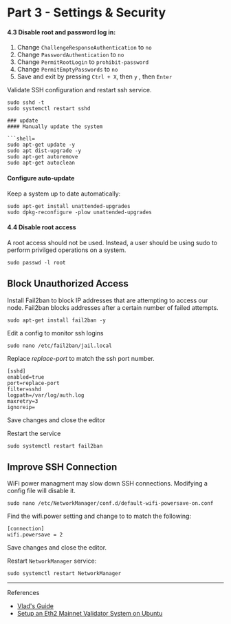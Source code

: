 

# Part 3 - Settings & Security

#### 4.3 Disable root and password log in:

1. Change `ChallengeResponseAuthentication` to `no`
2. Change `PasswordAuthentication` to `no`
3. Change `PermitRootLogin` to `prohibit-password`
4. Change `PermitEmptyPasswords` to `no`
5. Save and exit by pressing `Ctrl + X`, then `y` , then `Enter`
 
Validate SSH configuration and restart ssh service.

```
sudo sshd -t
sudo systemctl restart sshd

### update
#### Manually update the system
    
```shell=
sudo apt-get update -y
sudo apt dist-upgrade -y
sudo apt-get autoremove
sudo apt-get autoclean
```
#### Configure auto-update
Keep a system up to date automatically:

```shell=
sudo apt-get install unattended-upgrades
sudo dpkg-reconfigure -plow unattended-upgrades
```

#### 4.4 Disable root access
A root access should not be used. Instead, a user should be using sudo to perform privilged operations on a system.

```
sudo passwd -l root
```

## Block Unauthorized Access
Install Fail2ban to block IP addresses that are attempting to access our node. Fail2ban blocks addresses after a certain number of failed attempts.

```
sudo apt-get install fail2ban -y
```

Edit a config to monitor ssh logins

```
sudo nano /etc/fail2ban/jail.local
```

Replace *replace-port* to match the ssh port number.

```
[sshd]
enabled=true
port=replace-port
filter=sshd
logpath=/var/log/auth.log
maxretry=3
ignoreip=
```

Save changes and close the editor

Restart the service

```
sudo systemctl restart fail2ban
```


## Improve SSH Connection


WiFi power managment may slow down SSH connections. Modifying a config file will disable it.

```
sudo nano /etc/NetworkManager/conf.d/default-wifi-powersave-on.conf
```

Find the wifi.power setting and change to to match the following:
```
[connection]
wifi.powersave = 2
```

Save changes and close the editor.

Restart `NetworkManager` service:

```
sudo systemctl restart NetworkManager
```

---
References
- [Vlad's Guide](https://github.com/lykhonis/lukso-node-guide#auto-start)
- [Setup an Eth2 Mainnet Validator System on Ubuntu](https://github.com/metanull-operator/eth2-ubuntu)